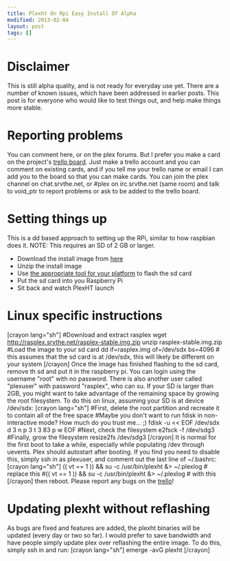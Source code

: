```yaml
---
title: Plexht On Rpi Easy Install Of Alpha
modified: 2013-02-04
layout: post
tags: []
---
```



Disclaimer
==========

This is still alpha quality, and is not ready for everyday use yet. There are a number of known issues, which have been addressed in earlier posts. This post is for everyone who would like to test things out, and help make things more stable.

Reporting problems
==================

You can comment here, or on the plex forums. But I prefer you make a card on the project's [trello board](https://trello.com/board/plex-on-raspberry-pi/510c4d34e1d17df66c00092a). Just make a trello account and you can comment on existing cards, and if you tell me your trello name or email I can add you to the board so that you can make cards. You can join the plex channel on chat.srvthe.net, or \#plex on irc.srvthe.net (same room) and talk to void\_ptr to report problems or ask to be added to the trello board.

Setting things up
=================

This is a dd based approach to setting up the RPi, similar to how raspbian does it. NOTE: This requires an SD of 2 GB or larger.

-   Download the install image from [here](http://rasplex.srvthe.net/rasplex-stable.img.zip)
-   Unzip the install image
-   Use [the appropriate tool for your platform](http://elinux.org/RPi_Easy_SD_Card_Setup) to flash the sd card
-   Put the sd card into you Raspberry Pi
-   Sit back and watch PlexHT launch

Linux specific instructions
===========================

[crayon lang="sh"] \#Download and extract rasplex wget http://rasplex.srvthe.net/rasplex-stable.img.zip unzip rasplex-stable.img.zip \#Load the image to your sd card dd if=rasplex.img of=/dev/sdx bs=4096 \# this assumes that the sd card is at /dev/sdx, this will likely be different on your system [/crayon] Once the image has finished flashing to the sd card, remove th sd and put it in the raspberry pi. You can login using the username "root" with no password. There is also another user called "plexuser" with password "rasplex", who can su. If your SD is larger than 2GB, you might want to take advantage of the remaining space by growing the root filesystem. To do this on linux, assuming your SD is at device /dev/sdx: [crayon lang="sh"] \#First, delete the root partition and recreate it to contain all of the free space \#Maybe you don't want to run fdisk in non-interactive mode? How much do you trust me... ;) fdisk -u \<\< EOF /dev/sdx d 3 n p 3 t 3 83 p w EOF \#Next, check the filesystem e2fsck -f /dev/sdg3 \#Finally, grow the filesystem resize2fs /dev/sdg3 [/crayon] It is normal for the first boot to take a while, especially while populating /dev through uevents. Plex should autostart after booting. If you find you need to disable this, simply ssh in as plexuser, and comment out the last line of \~/.bashrc: [crayon lang="sh"] (( vt == 1 )) && su -c /usr/bin/plexht &\> \~/.plexlog \# replace this \#(( vt == 1 )) && su -c /usr/bin/plexht &\> \~/.plexlog \# with this [/crayon] then reboot. Please report any bugs on the [trello](https://trello.com/board/plex-on-raspberry-pi/510c4d34e1d17df66c00092a)!

Updating plexht without reflashing
==================================

As bugs are fixed and features are added, the plexht binaries will be updated (every day or two so far). I would prefer to save bandwidth and have people simply update plex over reflashing the entire image. To do this, simply ssh in and run: [crayon lang="sh"] emerge -avG plexht [/crayon]
